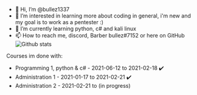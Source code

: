 - 👋 Hi, I’m @bullez1337
- 👀 I’m interested in learning more about coding in general, i'm new and my goal is to work as a pentester :)
- 🌱 I’m currently learning python, c# and kali linux
- 📫 How to reach me, discord, Barber bullez#7152 or here on GitHub
![Github stats](https://github-readme-stats.vercel.app/api?username=bullez1337)

Courses im done with:
- Programming 1, python & c# - 2021-06-12 to 2021-02-18 ✔️
- Administration 1 - 2021-01-17 to 2021-02-21 ✔️
- Administration 2 - 2021-02-21 to (in progress)
